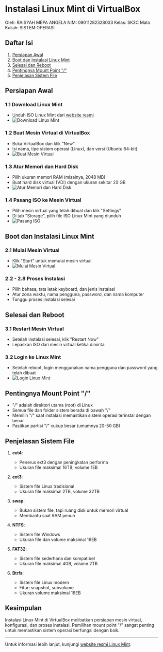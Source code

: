 # Instalasi Linux Mint di VirtualBox

Oleh: RAISYAH MEPA ANGELA
NIM: 09011282328033
Kelas: SK3C
Mata Kuliah: SISTEM OPERASI

## Daftar Isi
1. [Persiapan Awal](#persiapan-awal)
2. [Boot dan Instalasi Linux Mint](#boot-dan-instalasi-linux-mint)
3. [Selesai dan Reboot](#selesai-dan-reboot)
4. [Pentingnya Mount Point "/"](#pentingnya-mount-point-)
5. [Penjelasan Sistem File](#penjelasan-sistem-file)

## Persiapan Awal

### 1.1 Download Linux Mint
- Unduh ISO Linux Mint dari [website resmi](https://linuxmint.com/download.php)
- ![Download Linux Mint](https://github.com/raisyahangela/Raisyah-Mepa-Angela_PraktikumSO/blob/main/1.png)

### 1.2 Buat Mesin Virtual di VirtualBox
- Buka VirtualBox dan klik "New"
- Isi nama, tipe sistem operasi (Linux), dan versi (Ubuntu 64-bit)
- ![Buat Mesin Virtual](https://github.com/raisyahangela/Raisyah-Mepa-Angela_PraktikumSO/blob/main/2.png)

### 1.3 Atur Memori dan Hard Disk
- Pilih ukuran memori RAM (misalnya, 2048 MB)
- Buat hard disk virtual (VDI) dengan ukuran sekitar 20 GB
- ![Atur Memori dan Hard Disk](https://github.com/raisyahangela/Raisyah-Mepa-Angela_PraktikumSO/blob/main/3.png)

### 1.4 Pasang ISO ke Mesin Virtual
- Pilih mesin virtual yang telah dibuat dan klik "Settings"
- Di tab "Storage", pilih file ISO Linux Mint yang diunduh
- ![Pasang ISO](https://github.com/raisyahangela/Raisyah-Mepa-Angela_PraktikumSO/blob/main/4.png)

## Boot dan Instalasi Linux Mint

### 2.1 Mulai Mesin Virtual
- Klik "Start" untuk memulai mesin virtual
- ![Mulai Mesin Virtual](https://github.com/raisyahangela/Raisyah-Mepa-Angela_PraktikumSO/blob/main/5.png)

### 2.2 - 2.8 Proses Instalasi
- Pilih bahasa, tata letak keyboard, dan jenis instalasi
- Atur zona waktu, nama pengguna, password, dan nama komputer
- Tunggu proses instalasi selesai

## Selesai dan Reboot

### 3.1 Restart Mesin Virtual
- Setelah instalasi selesai, klik "Restart Now"
- Lepaskan ISO dari mesin virtual ketika diminta

### 3.2 Login ke Linux Mint
- Setelah reboot, login menggunakan nama pengguna dan password yang telah dibuat
- ![Login Linux Mint](https://github.com/raisyahangela/Raisyah-Mepa-Angela_PraktikumSO/blob/main/6.png)

## Pentingnya Mount Point "/"

- "/" adalah direktori utama (root) di Linux
- Semua file dan folder sistem berada di bawah "/"
- Memilih "/" saat instalasi memastikan sistem operasi terinstal dengan benar
- Pastikan partisi "/" cukup besar (umumnya 20-50 GB)

## Penjelasan Sistem File

1. **ext4**: 
   - Penerus ext3 dengan peningkatan performa
   - Ukuran file maksimal 16TB, volume 1EB

2. **ext3**:
   - Sistem file Linux tradisional
   - Ukuran file maksimal 2TB, volume 32TB

3. **swap**:
   - Bukan sistem file, tapi ruang disk untuk memori virtual
   - Membantu saat RAM penuh

4. **NTFS**:
   - Sistem file Windows
   - Ukuran file dan volume maksimal 16EB

5. **FAT32**:
   - Sistem file sederhana dan kompatibel
   - Ukuran file maksimal 4GB, volume 2TB

6. **Btrfs**:
   - Sistem file Linux modern
   - Fitur: snapshot, subvolume
   - Ukuran volume maksimal 16EB

## Kesimpulan

Instalasi Linux Mint di VirtualBox melibatkan persiapan mesin virtual, konfigurasi, dan proses instalasi. Pemilihan mount point "/" sangat penting untuk memastikan sistem operasi berfungsi dengan baik.

---

Untuk informasi lebih lanjut, kunjungi [website resmi Linux Mint](https://linuxmint.com/).
